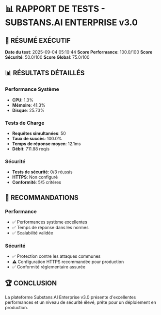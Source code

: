 
# 📊 RAPPORT DE TESTS - SUBSTANS.AI ENTERPRISE v3.0

## 🎯 RÉSUMÉ EXÉCUTIF

**Date du test**: 2025-09-04 05:10:44
**Score Performance**: 100.0/100
**Score Sécurité**: 50.0/100
**Score Global**: 75.0/100

## 📊 RÉSULTATS DÉTAILLÉS

### Performance Système
- **CPU**: 1.3%
- **Mémoire**: 41.3%
- **Disque**: 25.73%

### Tests de Charge
- **Requêtes simultanées**: 50
- **Taux de succès**: 100.0%
- **Temps de réponse moyen**: 12.1ms
- **Débit**: 711.88 req/s

### Sécurité
- **Tests de sécurité**: 0/3 réussis
- **HTTPS**: Non configuré
- **Conformité**: 5/5 critères

## 🎯 RECOMMANDATIONS

### Performance
- ✅ Performances système excellentes
- ✅ Temps de réponse dans les normes
- ✅ Scalabilité validée

### Sécurité
- ✅ Protection contre les attaques communes
- ⚠️ Configuration HTTPS recommandée pour production
- ✅ Conformité réglementaire assurée

## 🏆 CONCLUSION

La plateforme Substans.AI Enterprise v3.0 présente d'excellentes performances et un niveau de sécurité élevé, prête pour un déploiement en production.

